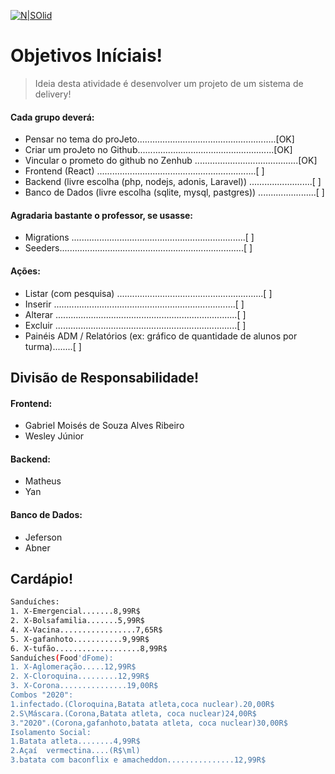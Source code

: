 [![N|SOlid](https://1.bp.blogspot.com/-nGVhzxGtuyM/X0ccRbQb1bI/AAAAAAAAAzA/-fIqsO-6zhEy1Ch9x6cgzpbWZE99_V1tgCLcBGAsYHQ/s305/button_foodd-fome.png)](https://github.com/PI-IESB/P-I)

# Objetivos Iníciais!
> Ideia desta atividade é desenvolver um projeto de um sistema de delivery!
#### Cada grupo deverá: 

- Pensar no tema do proJeto.......................................................[OK]
- Criar um proJeto no Github......................................................[OK]
- Vincular o prometo do github no Zenhub .........................................[OK]
- Frontend (React) ...............................................................[  ]
- Backend (livre escolha (php, nodejs, adonis, Laravel)) .........................[  ]
- Banco de Dados (livre escolha (sqlite, mysql, pastgres)) .......................[  ]

#### Agradaria bastante o professor, se usasse: 
- Migrations .....................................................................[  ]
- Seeders.........................................................................[  ]

#### Ações:
- Listar (com pesquisa) ..........................................................[  ]
- Inserir ........................................................................[  ]
- Alterar ........................................................................[  ]
- Excluir ........................................................................[  ]
- Painéis ADM / Relatórios (ex: gráfico de quantidade de alunos por turma)........[  ]

## Divisão de Responsabilidade!

#### Frontend:
- Gabriel Moisés de Souza Alves Ribeiro 
- Wesley Júnior 
#### Backend:
- Matheus
- Yan
#### Banco de Dados:
- Jeferson
- Abner

## Cardápio!

```sh
Sanduíches:
1. X-Emergencial.......8,99R$
2. X-Bolsafamilia.......5,99R$
4. X-Vacina.................7,65R$
5. X-gafanhoto...........9,99R$
6. X-tufão...................8,99R$
Sanduíches(Food'dFome):
1. X-Aglomeração.....12,99R$
2. X-Cloroquina.........12,99R$
3. X-Corona...............19,00R$
Combos "2020":
1.infectado.(Cloroquina,Batata atleta,coca nuclear).20,00R$
2.S\Máscara.(Corona,Batata atleta, coca nuclear)24,00R$
3."2020".(Corona,gafanhoto,batata atleta, coca nuclear)30,00R$
Isolamento Social:
1.Batata atleta........4,99R$
2.Açaí  vermectina....(R$\ml)
3.batata com baconflix e amacheddon...............12,99R$
```
